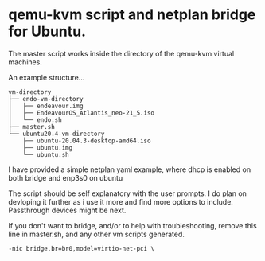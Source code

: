 # qemu-kvm script and netplan bridge for Ubuntu.

The master script works inside the directory of the qemu-kvm virtual machines.

An example structure...

~~~
vm-directory
├── endo-vm-directory
│   ├── endeavour.img
│   ├── EndeavourOS_Atlantis_neo-21_5.iso
│   └── endo.sh
├── master.sh
└── ubuntu20.4-vm-directory
    ├── ubuntu-20.04.3-desktop-amd64.iso
    ├── ubuntu.img
    └── ubuntu.sh
~~~

I have provided a simple netplan yaml example, where dhcp is enabled on both bridge and enp3s0 on ubuntu

The script should be self explanatory with the user prompts. I do plan on devloping it further as i use it more and find
more options to include. Passthrough devices might be next.

If you don't want to bridge, and/or to help with troubleshooting, remove this line in master.sh, and any other vm scripts generated.

~~~
-nic bridge,br=br0,model=virtio-net-pci \
~~~
